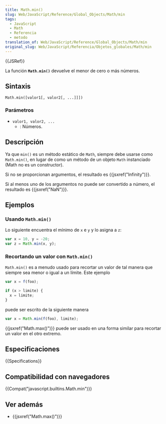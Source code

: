 ```yaml
---
title: Math.min()
slug: Web/JavaScript/Reference/Global_Objects/Math/min
tags:
  - JavaScript
  - Math
  - Referencia
  - metodo
translation_of: Web/JavaScript/Reference/Global_Objects/Math/min
original_slug: Web/JavaScript/Referencia/Objetos_globales/Math/min
---
```


{{JSRef}}

La función **`Math.min()`** devuelve el menor de cero o más números.

## Sintaxis

```
Math.min([valor1[, valor2[, ...]]])
```

### Parámetros

- `valor1, valor2, ...`
  - : Números.

## Descripción

Ya que `min()` es un método estático de `Math`, siempre debe usarse como `Math.min()`, en lugar de como un método de un objeto `Math` instanciado (Math no es un constructor).

Si no se proporcionan argumentos, el resultado es {{jsxref("Infinity")}}.

Si al menos uno de los argumentos no puede ser convertido a número, el resultado es {{jsxref("NaN")}}.

## Ejemplos

### Usando `Math.min()`

Lo siguiente encuentra el mínimo de `x` e `y` y lo asigna a `z`:

```js
var x = 10, y = -20;
var z = Math.min(x, y);
```

### Recortando un valor con `Math.min()`

`Math.min()` es a menudo usado para recortar un valor de tal manera que siempre sea menor o igual a un límite. Este ejemplo

```js
var x = f(foo);

if (x > limite) {
  x = limite;
}
```

puede ser escrito de la siguiente manera

```js
var x = Math.min(f(foo), limite);
```

{{jsxref("Math.max()")}} puede ser usado en una forma similar para recortar un valor en el otro extremo.

## Especificaciones

{{Specifications}}

## Compatibilidad con navegadores

{{Compat("javascript.builtins.Math.min")}}

## Ver además

- {{jsxref("Math.max()")}}

